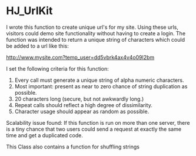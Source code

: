 # HJ_UrlKit

I wrote this function to create unique url's for my site. Using these urls, 
visitors could demo site functionality without having to create a login. 
The function was intended to return a unique string of characters which could be 
added to a url like this:

http://www.mysite.com?temp_user=dd5vbrk4ax4v4o09l2bm

I set the following criteria for this function:

1) Every call must generate a unique string of alpha numeric characters.
2) Most important: present as near to zero chance of string duplication as possible.
3) 20 characters long (secure, but not awkwardly long.)
4) Repeat calls should reflect a high degree of dissimilarity.
5) Character usage should appear as random as possible.

Scalability issue found: If this function is run on more than one server, there is a 
tiny chance that two users could send a request at exactly the same time and get a 
duplicated code.

This Class also contains a function for shuffling strings